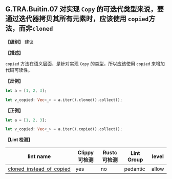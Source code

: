 ## G.TRA.Buitin.07   对实现 `Copy` 的可迭代类型来说，要通过迭代器拷贝其所有元素时，应该使用 `copied`方法，而非`cloned`

**【级别】** 建议

**【描述】**

`copied` 方法在语义层面，是针对实现 `Copy` 的类型，所以应该使用 `copied` 来增加代码可读性。

**【反例】**

```rust
let a = [1, 2, 3];

let v_copied: Vec<_> = a.iter().cloned().collect();
```

**【正例】**

```rust
let a = [1, 2, 3];

let v_copied: Vec<_> = a.iter().copied().collect();
```

**【Lint 检测】**

| lint name                                                    | Clippy 可检测 | Rustc 可检测 | Lint Group | level |
| ------------------------------------------------------------ | ------------- | ------------ | ---------- | ----- |
| [cloned_instead_of_copied](https://rust-lang.github.io/rust-clippy/master/#cloned_instead_of_copied) | yes           | no           | pedantic   | allow |
